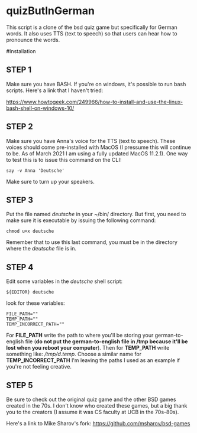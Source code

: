# quizButInGerman
This script is a clone of the bsd quiz game but specifically for German words. It also uses TTS (text to speech) so that users can hear how to pronounce the words.

#Installation

## STEP 1
Make sure you have BASH. If you're on windows, it's possible to run bash scripts. Here's a link that I haven't tried:

https://www.howtogeek.com/249966/how-to-install-and-use-the-linux-bash-shell-on-windows-10/

## STEP 2
Make sure you have Anna's voice for the TTS (text to speech). These voices should come pre-installed with MacOS (I pressume this will continue to be. As of March 2021 I am using a fully updated MacOS 11.2.1). One way to test this is to issue this command on the CLI: 

```
say -v Anna 'Deutsche'
```

Make sure to turn up your speakers. 

## STEP 3
Put the file named *deutsche* in your ~/bin/ directory. But first, you need to make sure it is executable by issuing the following command:

```
chmod u+x deutsche
```

Remember that to use this last command, you must be in the directory where the *deutsche* file is in.

## STEP 4

Edit some variables in the *deutsche* shell script:

```
${EDITOR} deutsche
```

look for these variables:

```
FILE_PATH=""
TEMP_PATH=""
TEMP_INCORRECT_PATH=""
```

For **FILE_PATH** write the path to where you'll be storing your german-to-english file (**do not put the german-to-english file in /tmp because it'll be lost when you reboot your computer**). Then for **TEMP_PATH** write something like: */tmp/d.temp*. Choose a similar name for **TEMP_INCORRECT_PATH** I'm leaving the paths I used as an example if you're not feeling creative.

## STEP 5
Be sure to check out the original quiz game and the other BSD games created in the 70s. I don't know who created these games, but a big thank you to the creators (I assume it was CS faculty at UCB in the 70s-80s). 

Here's a link to Mike Sharov's fork:
https://github.com/msharov/bsd-games
